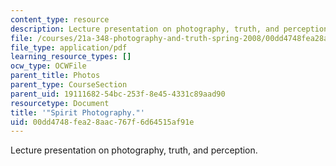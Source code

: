 ```yaml
---
content_type: resource
description: Lecture presentation on photography, truth, and perception.
file: /courses/21a-348-photography-and-truth-spring-2008/00dd4748fea28aac767f6d64515af91e_MIT21A_348S08_spirits.pdf
file_type: application/pdf
learning_resource_types: []
ocw_type: OCWFile
parent_title: Photos
parent_type: CourseSection
parent_uid: 19111682-54bc-253f-8e45-4331c89aad90
resourcetype: Document
title: '"Spirit Photography."'
uid: 00dd4748-fea2-8aac-767f-6d64515af91e
---
```

Lecture presentation on photography, truth, and perception.

